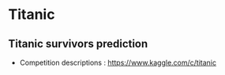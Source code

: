 # Titanic

## Titanic survivors prediction

- Competition descriptions : https://www.kaggle.com/c/titanic
